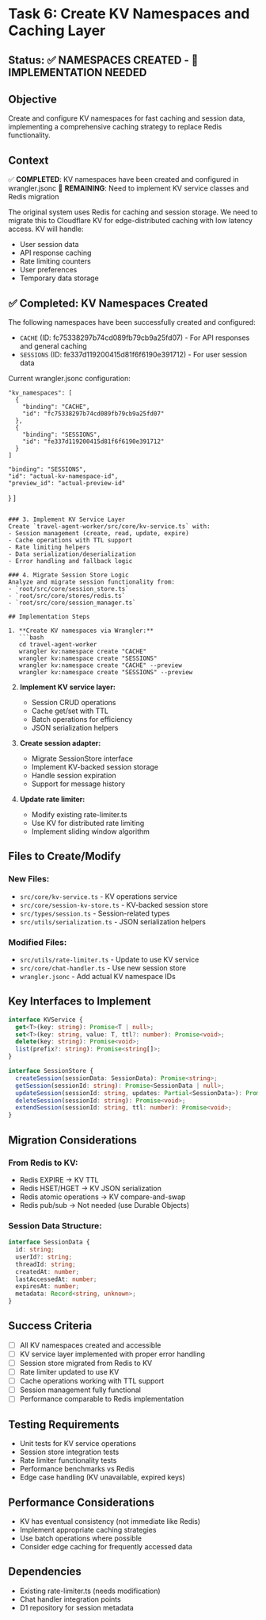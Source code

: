 # Task 6: Create KV Namespaces and Caching Layer

## Status: ✅ NAMESPACES CREATED - 🔄 IMPLEMENTATION NEEDED

## Objective
Create and configure KV namespaces for fast caching and session data, implementing a comprehensive caching strategy to replace Redis functionality.

## Context
✅ **COMPLETED**: KV namespaces have been created and configured in wrangler.jsonc
🔄 **REMAINING**: Need to implement KV service classes and Redis migration

The original system uses Redis for caching and session storage. We need to migrate this to Cloudflare KV for edge-distributed caching with low latency access. KV will handle:
- User session data
- API response caching
- Rate limiting counters
- User preferences
- Temporary data storage

## ✅ Completed: KV Namespaces Created
The following namespaces have been successfully created and configured:
- `CACHE` (ID: fc75338297b74cd089fb79cb9a25fd07) - For API responses and general caching
- `SESSIONS` (ID: fe337d119200415d81f6f6190e391712) - For user session data

Current wrangler.jsonc configuration:
```jsonc
"kv_namespaces": [
  {
    "binding": "CACHE",
    "id": "fc75338297b74cd089fb79cb9a25fd07"
  },
  {
    "binding": "SESSIONS", 
    "id": "fe337d119200415d81f6f6190e391712"
  }
]
```
    "binding": "SESSIONS",
    "id": "actual-kv-namespace-id",
    "preview_id": "actual-preview-id"
  }
]
```

### 3. Implement KV Service Layer
Create `travel-agent-worker/src/core/kv-service.ts` with:
- Session management (create, read, update, expire)
- Cache operations with TTL support
- Rate limiting helpers
- Data serialization/deserialization
- Error handling and fallback logic

### 4. Migrate Session Store Logic
Analyze and migrate session functionality from:
- `root/src/core/session_store.ts`
- `root/src/core/stores/redis.ts`
- `root/src/core/session_manager.ts`

## Implementation Steps

1. **Create KV namespaces via Wrangler:**
   ```bash
   cd travel-agent-worker
   wrangler kv:namespace create "CACHE"
   wrangler kv:namespace create "SESSIONS"
   wrangler kv:namespace create "CACHE" --preview
   wrangler kv:namespace create "SESSIONS" --preview
   ```

2. **Implement KV service layer:**
   - Session CRUD operations
   - Cache get/set with TTL
   - Batch operations for efficiency
   - JSON serialization helpers

3. **Create session adapter:**
   - Migrate SessionStore interface
   - Implement KV-backed session storage
   - Handle session expiration
   - Support for message history

4. **Update rate limiter:**
   - Modify existing rate-limiter.ts
   - Use KV for distributed rate limiting
   - Implement sliding window algorithm

## Files to Create/Modify

### New Files:
- `src/core/kv-service.ts` - KV operations service
- `src/core/session-kv-store.ts` - KV-backed session store
- `src/types/session.ts` - Session-related types
- `src/utils/serialization.ts` - JSON serialization helpers

### Modified Files:
- `src/utils/rate-limiter.ts` - Update to use KV service
- `src/core/chat-handler.ts` - Use new session store
- `wrangler.jsonc` - Add actual KV namespace IDs

## Key Interfaces to Implement

```typescript
interface KVService {
  get<T>(key: string): Promise<T | null>;
  set<T>(key: string, value: T, ttl?: number): Promise<void>;
  delete(key: string): Promise<void>;
  list(prefix?: string): Promise<string[]>;
}

interface SessionStore {
  createSession(sessionData: SessionData): Promise<string>;
  getSession(sessionId: string): Promise<SessionData | null>;
  updateSession(sessionId: string, updates: Partial<SessionData>): Promise<void>;
  deleteSession(sessionId: string): Promise<void>;
  extendSession(sessionId: string, ttl: number): Promise<void>;
}
```

## Migration Considerations

### From Redis to KV:
- Redis EXPIRE → KV TTL
- Redis HSET/HGET → KV JSON serialization
- Redis atomic operations → KV compare-and-swap
- Redis pub/sub → Not needed (use Durable Objects)

### Session Data Structure:
```typescript
interface SessionData {
  id: string;
  userId?: string;
  threadId: string;
  createdAt: number;
  lastAccessedAt: number;
  expiresAt: number;
  metadata: Record<string, unknown>;
}
```

## Success Criteria
- [ ] All KV namespaces created and accessible
- [ ] KV service layer implemented with proper error handling
- [ ] Session store migrated from Redis to KV
- [ ] Rate limiter updated to use KV
- [ ] Cache operations working with TTL support
- [ ] Session management fully functional
- [ ] Performance comparable to Redis implementation

## Testing Requirements
- Unit tests for KV service operations
- Session store integration tests
- Rate limiter functionality tests
- Performance benchmarks vs Redis
- Edge case handling (KV unavailable, expired keys)

## Performance Considerations
- KV has eventual consistency (not immediate like Redis)
- Implement appropriate caching strategies
- Use batch operations where possible
- Consider edge caching for frequently accessed data

## Dependencies
- Existing rate-limiter.ts (needs modification)
- Chat handler integration points
- D1 repository for session metadata
